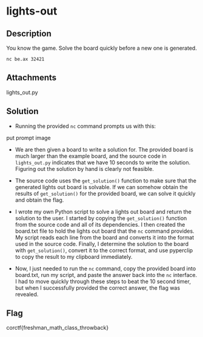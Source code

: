 # lights-out

## Description

You know the game. Solve the board quickly before a new one is generated.

<code>nc be.ax 32421</code>

## Attachments

lights_out.py

## Solution

- Running the provided <code>nc</code> command prompts us with this:

put prompt image

- We are then given a board to write a solution for. The provided board is much larger than
the example board, and the source code in <code>lights_out.py</code> indicates that we have
10 seconds to write the solution. Figuring out the solution by hand is clearly not feasible.

- The source code uses the <code>get_solution()</code> function to make sure that the generated
lights out board is solvable. If we can somehow obtain the results of <code>get_solution()</code>
for the provided board, we can solve it quickly and obtain the flag.

- I wrote my own Python script to solve a lights out board and return the solution to the user.
I started by copying the <code>get_solution()</code> function from the source code and all of its
dependencies. I then created the board.txt file to hold the lights out board that the <code>nc</code>
command provides. My script reads each line from the board and converts it into the format
used in the source code. Finally, I determine the solution to the board with <code>get_solution()</code>, convert it to 
the correct format, and use pyperclip to copy the result to my clipboard immediately.

- Now, I just needed to run the <code>nc</code> command, copy the provided board into board.txt, run
my script, and paste the answer back into the <code>nc</code> interface. I had to move quickly
through these steps to beat the 10 second timer, but when I successfully provided the correct answer,
the flag was revealed.

## Flag

corctf{freshman_math_class_throwback}
